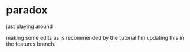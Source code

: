 # paradox
just playing around 

making some edits as is recommended by the tutorial
I'm updating this in the features branch. 

